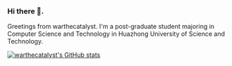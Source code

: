 ### Hi there 👋. 
Greetings from warthecatalyst. I'm a post-graduate student majoring in Computer Science and Technology in Huazhong University of Science and Technology.

[![warthecatalyst's GitHub stats](https://github-readme-stats.vercel.app/api?username=warthecatalyst)](https://github.com/warthecatalyst/github-readme-stats)

<!--
**warthecatalyst/warthecatalyst** is a ✨ _special_ ✨ repository because its `README.md` (this file) appears on your GitHub profile.

Here are some ideas to get you started:

- 🔭 I’m currently working on ...
- 🌱 I’m currently learning ...
- 👯 I’m looking to collaborate on ...
- 🤔 I’m looking for help with ...
- 💬 Ask me about ...
- 📫 How to reach me: ...
- 😄 Pronouns: ...
- ⚡ Fun fact: ...
-->
